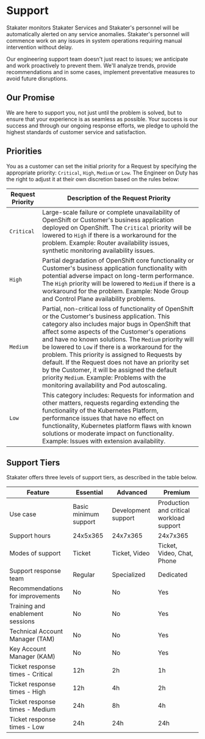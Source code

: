# Support

Stakater monitors Stakater Services and Stakater's personnel will be automatically alerted on any service anomalies. Stakater's personnel will commence work on any issues in system operations requiring manual intervention without delay.

Our engineering support team doesn't just react to issues; we anticipate and work proactively to prevent them. We'll analyze trends, provide recommendations and in some cases, implement preventative measures to avoid future disruptions.

## Our Promise

We are here to support you, not just until the problem is solved, but to ensure that your experience is as seamless as possible. Your success is our success and through our ongoing response efforts, we pledge to uphold the highest standards of customer service and satisfaction.

## Priorities

You as a customer can set the initial priority for a Request by specifying the appropriate priority: `Critical`, `High`, `Medium` or `Low`. The Engineer on Duty has the right to adjust it at their own discretion based on the rules below:

Request Priority | Description of the Request Priority
--- | ---
`Critical` |  Large-scale failure or complete unavailability of OpenShift or Customer's business application deployed on OpenShift. The `Critical` priority will be lowered to `High` if there is a workaround for the problem. Example: Router availability issues, synthetic monitoring availability issues.
`High` | Partial degradation of OpenShift core functionality or Customer's business application functionality with potential adverse impact on long-term performance. The `High` priority will be lowered to `Medium` if there is a workaround for the problem. Example: Node Group and Control Plane availability problems.
`Medium` | Partial, non-critical loss of functionality of OpenShift or the Customer's business application. This category also includes major bugs in OpenShift that affect some aspects of the Customer's operations and have no known solutions. The `Medium` priority will be lowered to `Low` if there is a workaround for the problem. This priority is assigned to Requests by default. If the Request does not have an priority set by the Customer, it will be assigned the default priority `Medium`. Example: Problems with the monitoring availability and Pod autoscaling.
`Low` | This category includes: Requests for information and other matters, requests regarding extending the functionality of the Kubernetes Platform, performance issues that have no effect on functionality, Kubernetes platform flaws with known solutions or moderate impact on functionality. Example: Issues with extension availability.

## Support Tiers

Stakater offers three levels of support tiers, as described in the table below.

Feature | Essential | Advanced | Premium
--- | --- | --- | ---
Use case | Basic minimum support | Development support | Production and critical workload support
Support hours | 24x5x365 | 24x7x365 | 24x7x365
Modes of support | Ticket | Ticket, Video | Ticket, Video, Chat, Phone
Support response team | Regular | Specialized | Dedicated
Recommendations for improvements | No | No | Yes
Training and enablement sessions | No | No | Yes
Technical Account Manager (TAM) | No | No | Yes
Key Account Manager (KAM) | No | No | Yes
Ticket response times - Critical | 12h | 2h | 1h
Ticket response times - High | 12h | 4h | 2h
Ticket response times - Medium | 24h | 8h | 4h
Ticket response times - Low | 24h | 24h | 24h
